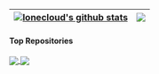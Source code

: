 
| <a href="https://github.com/lonecloud"><img align="center" src="https://github-readme-stats.vercel.app/api?username=lonecloud&show_icons=true&include_all_commits=true&theme=highcontrast&hide_border=true" alt="lonecloud's github stats" /></a> | <a href="https://github.com/lonecloud"><img align="center" src="https://github-readme-stats.vercel.app/api/top-langs/?username=lonecloud&layout=compact&theme=highcontrast&hide_border=true" /></a> |
| ------------- | ------------- |

#### Top Repositories


<a href="https://github.com/lonecloud/ssh-tools">
  <img align="center" src="https://github-readme-stats.vercel.app/api/pin/?username=lonecloud&repo=ssh-tools&theme=highcontrast" />
</a>
<a href="https://github.com/lonecloud/QQMessageInvoke">
  <img align="center" src="https://github-readme-stats.vercel.app/api/pin/?username=lonecloud&repo=QQMessageInvoke&theme=highcontrast" />
</a>

